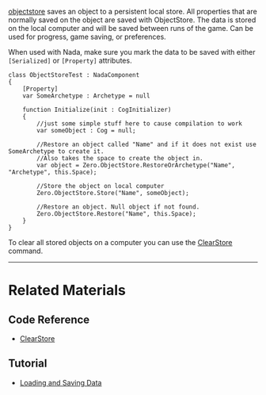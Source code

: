 
[objectstore](https://github.com/zeroengineteam/ZeroDocs/blob/master/code_reference/class_reference/objectstore.markdown) saves an object to a persistent local store.  All properties that are normally saved on the object are saved with ObjectStore.  The data is stored on the local computer and will be saved between runs of the game.  Can be used for progress, game saving, or preferences. 

When used with Nada, make sure you mark the data to be saved with either `[Serialized]` or `[Property]` attributes. 

```lang=csharp
class ObjectStoreTest : NadaComponent
{
    [Property]
    var SomeArchetype : Archetype = null

    function Initialize(init : CogInitializer)
    {
        //just some simple stuff here to cause compilation to work
        var someObject : Cog = null;        
        
        //Restore an object called "Name" and if it does not exist use  SomeArchetype to create it.
        //Also takes the space to create the object in.
        var object = Zero.ObjectStore.RestoreOrArchetype("Name", "Archetype", this.Space);
        
        //Store the object on local computer
        Zero.ObjectStore.Store("Name", someObject);
        
        //Restore an object. Null object if not found.
        Zero.ObjectStore.Restore("Name", this.Space);
    }
}
```
To clear all stored objects on a computer you can use the [ ClearStore ](https://github.com/zeroengineteam/ZeroDocs/blob/master/code_reference/command_reference.markdown#clearobjectstore) command.

---

 # Related Materials
 ## Code Reference
- [ ClearStore ](https://github.com/zeroengineteam/ZeroDocs/blob/master/code_reference/command_reference.markdown#clearobjectstore) 
 ## Tutorial
- [Loading and Saving Data](https://github.com/zeroengineteam/ZeroDocs/blob/master/zero_editor_documentation/tutorials/architecture/objectstore.markdown) 

 